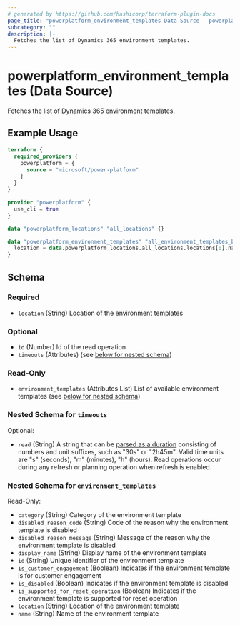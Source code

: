 ```yaml
---
# generated by https://github.com/hashicorp/terraform-plugin-docs
page_title: "powerplatform_environment_templates Data Source - powerplatform"
subcategory: ""
description: |-
  Fetches the list of Dynamics 365 environment templates.
---
```


# powerplatform_environment_templates (Data Source)

Fetches the list of Dynamics 365 environment templates.

## Example Usage

```terraform
terraform {
  required_providers {
    powerplatform = {
      source = "microsoft/power-platform"
    }
  }
}

provider "powerplatform" {
  use_cli = true
}

data "powerplatform_locations" "all_locations" {}

data "powerplatform_environment_templates" "all_environment_templates_by_location" {
  location = data.powerplatform_locations.all_locations.locations[0].name
}
```

<!-- schema generated by tfplugindocs -->
## Schema

### Required

- `location` (String) Location of the environment templates

### Optional

- `id` (Number) Id of the read operation
- `timeouts` (Attributes) (see [below for nested schema](#nestedatt--timeouts))

### Read-Only

- `environment_templates` (Attributes List) List of available environment templates (see [below for nested schema](#nestedatt--environment_templates))

<a id="nestedatt--timeouts"></a>
### Nested Schema for `timeouts`

Optional:

- `read` (String) A string that can be [parsed as a duration](https://pkg.go.dev/time#ParseDuration) consisting of numbers and unit suffixes, such as "30s" or "2h45m". Valid time units are "s" (seconds), "m" (minutes), "h" (hours). Read operations occur during any refresh or planning operation when refresh is enabled.


<a id="nestedatt--environment_templates"></a>
### Nested Schema for `environment_templates`

Read-Only:

- `category` (String) Category of the environment template
- `disabled_reason_code` (String) Code of the reason why the environment template is disabled
- `disabled_reason_message` (String) Message of the reason why the environment template is disabled
- `display_name` (String) Display name of the environment template
- `id` (String) Unique identifier of the environment template
- `is_customer_engagement` (Boolean) Indicates if the environment template is for customer engagement
- `is_disabled` (Boolean) Indicates if the environment template is disabled
- `is_supported_for_reset_operation` (Boolean) Indicates if the environment template is supported for reset operation
- `location` (String) Location of the environment template
- `name` (String) Name of the environment template

